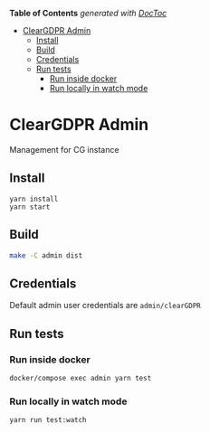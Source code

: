 <!-- START doctoc generated TOC please keep comment here to allow auto update -->
<!-- DON'T EDIT THIS SECTION, INSTEAD RE-RUN doctoc TO UPDATE -->
**Table of Contents**  *generated with [DocToc](https://github.com/thlorenz/doctoc)*

- [ClearGDPR Admin](#cleargdpr-admin)
  - [Install](#install)
  - [Build](#build)
  - [Credentials](#credentials)
  - [Run tests](#run-tests)
    - [Run inside docker](#run-inside-docker)
    - [Run locally in watch mode](#run-locally-in-watch-mode)

<!-- END doctoc generated TOC please keep comment here to allow auto update -->

# ClearGDPR Admin 

Management for CG instance 

## Install

```
yarn install
yarn start
```

## Build

```bash
make -C admin dist
```

## Credentials

Default admin user credentials are ```admin/clearGDPR```

## Run tests

### Run inside docker

```bash
docker/compose exec admin yarn test
```

### Run locally in watch mode

```bash
yarn run test:watch
```